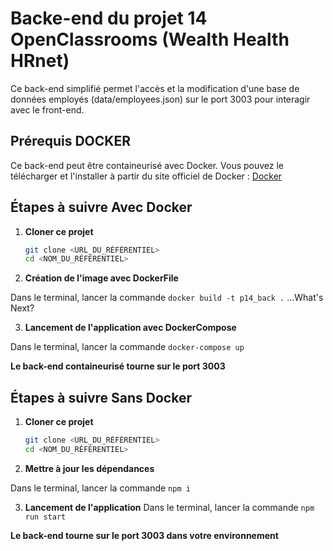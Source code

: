 # Backe-end du projet 14 OpenClassrooms (Wealth Health HRnet)

Ce back-end simplifié permet l'accès et la modification d'une base de données employés (data/employees.json) sur le port 3003 pour interagir avec le front-end.

## Prérequis DOCKER

Ce back-end peut être containeurisé avec Docker. Vous pouvez le télécharger et l'installer à partir du site officiel de Docker : [Docker](https://www.docker.com/get-started)

## Étapes à suivre Avec Docker

1. **Cloner ce projet**

   ```bash
   git clone <URL_DU_RÉFÉRENTIEL>
   cd <NOM_DU_RÉFÉRENTIEL>

   ```

2. **Création de l'image avec DockerFile**

Dans le terminal, lancer la commande `docker build -t p14_back .`
...What's Next?

3. **Lancement de l'application avec DockerCompose**

Dans le terminal, lancer la commande `docker-compose up`

**Le back-end containeurisé tourne sur le port 3003**

## Étapes à suivre Sans Docker

1. **Cloner ce projet**

   ```bash
   git clone <URL_DU_RÉFÉRENTIEL>
   cd <NOM_DU_RÉFÉRENTIEL>

   ```

2. **Mettre à jour les dépendances**

Dans le terminal, lancer la commande `npm i`

3. **Lancement de l'application**
   Dans le terminal, lancer la commande `npm run start`

**Le back-end tourne sur le port 3003 dans votre environnement**
